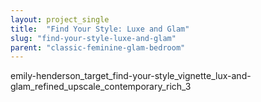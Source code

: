 ```yaml
---
layout: project_single
title:  "Find Your Style: Luxe and Glam"
slug: "find-your-style-luxe-and-glam"
parent: "classic-feminine-glam-bedroom"
---
```

emily-henderson_target_find-your-style_vignette_lux-and-glam_refined_upscale_contemporary_rich_3